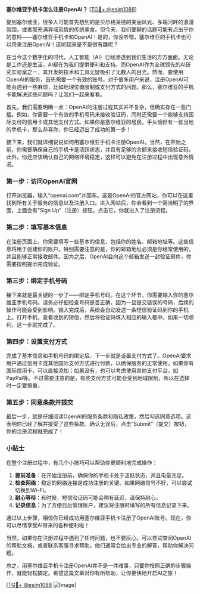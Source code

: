 **塞尔维亚手机卡怎么注册OpenAI？** [[TG💪+ @esim1088](https://t.me/s/esim1088)]

提到塞尔维亚，很多人可能首先想到的是贝尔格莱德的美丽风光、多瑙河畔的浪漫氛围，或者那充满异域风情的传统美食。但今天，我们要聊的话题可能有点出乎你的意料——塞尔维亚手机卡和OpenAI！是的，你没听错，塞尔维亚的手机卡也可以用来注册OpenAI！这听起来是不是很有趣呢？

在当今这个数字化的时代，人工智能（AI）已经渗透到我们生活的方方面面。无论是工作还是生活，AI都在为我们提供便利和支持。而OpenAI作为全球领先的AI研究实验室之一，其开发的技术和工具无疑吸引了无数人的目光。然而，要使用OpenAI的服务，首先需要一个有效的账号。对于很多用户来说，注册OpenAI可能会遇到一些麻烦，比如地理位置限制或支付方式的问题。那么，塞尔维亚的手机卡能解决这些问题吗？让我们一起来看看。

首先，我们需要明确一点：OpenAI的注册过程其实并不复杂，但确实存在一些门槛。例如，你需要一个有效的手机号码来接收验证码，同时还需要一个能够支持国际支付的信用卡或其他支付方式。如果你是塞尔维亚的居民，手头恰好有一张当地的手机卡，那么恭喜你，你已经迈出了成功的第一步！

接下来，我们就详细说说如何用塞尔维亚手机卡注册OpenAI。当然，在开始之前，你需要确保自己的手机卡是活跃状态，并且有足够的余额来接收短信验证码。此外，你还应该确认自己的网络环境稳定，这样可以避免在注册过程中出现意外情况。

### 第一步：访问OpenAI官网

打开浏览器，输入“openai.com”并回车。这是OpenAI的官方网站，你可以在这里找到所有关于服务的信息以及注册入口。进入网站后，你会看到一个简洁明了的界面，上面会有“Sign Up”（注册）按钮。点击它，你就进入了注册流程。

### 第二步：填写基本信息

在注册页面上，你需要填写一些基本的信息，包括你的姓名、邮箱地址等。这些信息将用于创建你的账户。特别需要注意的是，你的邮箱地址必须是你经常使用的，并且能够正常接收邮件。因为之后，OpenAI会向这个邮箱发送一封验证邮件，你需要按照提示完成验证。

### 第三步：绑定手机号码

接下来就是最关键的一步了——绑定手机号码。在这个环节，你需要输入你的塞尔维亚手机号码。请务必仔细检查号码是否正确，因为一旦提交错误的号码，后续的操作可能会受到影响。输入完成后，系统会自动发送一条短信验证码到你的手机上。打开手机，查看收到的短信，然后将验证码填入相应的输入框中。如果一切顺利，这一步就完成了。

### 第四步：设置支付方式

完成了基本信息和手机号码的绑定后，下一步就是设置支付方式了。OpenAI要求用户通过信用卡或其他国际支付方式进行付款，以确保服务的正常使用。如果你有国际信用卡，可以直接添加；如果没有，也可以考虑使用其他支付平台，如PayPal等。不过需要注意的是，有些支付方式可能会受到地域限制，所以在选择时一定要慎重。

### 第五步：同意条款并提交

最后一步，就是仔细阅读OpenAI的服务条款和隐私政策，然后勾选同意选项。这表明你已经了解并接受了这些条款。确认无误后，点击“Submit”（提交）按钮，你的注册流程就完成了！

### 小贴士

在整个注册过程中，有几个小技巧可以帮助你更顺利地完成操作：

1. **提前准备**：在开始注册前，确保你的手机卡处于活跃状态，并且电量充足。
2. **检查网络**：稳定的网络连接是成功注册的关键。如果网络信号不好，可以尝试切换到Wi-Fi。
3. **耐心等待**：有时候，短信验证码可能会稍有延迟，请保持耐心。
4. **记录信息**：为了方便日后管理账户，建议将注册时填写的所有信息记录下来。

通过以上步骤，相信你已经成功用塞尔维亚手机卡注册了OpenAI账号。现在，你可以尽情享受AI带来的各种便利啦！

当然，如果你在注册过程中遇到了任何问题，也不要灰心。可以尝试查阅OpenAI的帮助文档，或者联系客服寻求帮助。他们通常会给出专业的解答，帮助你解决问题。

总之，用塞尔维亚手机卡注册OpenAI并不是一件难事，只要你按照正确的步骤操作，就能轻松搞定。希望这篇文章对你有所帮助，让你更快地开启AI之旅！

[[TG💪+ @esim1088](https://t.me/s/esim1088) ![Image](https://i.postimg.cc/4NQfJmqS/Snipaste-2025-05-13-00-14-12.png)]